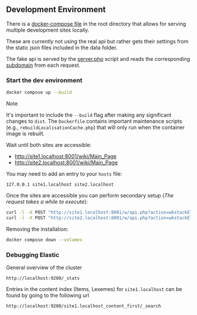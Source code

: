 ## Development Environment

There is a [docker-compose file](../docker-compose.yml) in the root directory that allows for serving multiple development sites locally.

These are currently not using the real api but rather gets their settings from the static json files included in the data folder.

The fake api is served by the [server.php](test/server.php) script and reads the corresponding [subdomain](data/WikiInfo-site1.json) from each request.

### Start the dev environment

```sh
docker compose up --build
```

> [!NOTE]
> It's important to include the `--build` flag after making any significant changes to `dist`. The `Dockerfile` contains important maintenance scripts (e.g., `rebuildLocalisationCache.php`) that will only run when the container image is rebuilt.

Wait until both sites are accessible:

 - http://site1.localhost:8001/wiki/Main_Page
 - http://site2.localhost:8001/wiki/Main_Page

 You may need to add an entry to your `hosts` file:

 ```
 127.0.0.1 site1.localhost site2.localhost
 ```

 Once the sites are accessible you can perform secondary setup (_The request takes a while to execute_):

 ```sh
curl -l -X POST "http://site1.localhost:8001/w/api.php?action=wbstackElasticSearchInit&format=json"
curl -l -X POST "http://site2.localhost:8001/w/api.php?action=wbstackElasticSearchInit&format=json"
```

Removing the installation:

```sh
docker compose down --volumes
```

### Debugging Elastic

General overview of the cluster

```
http://localhost:9200/_stats
```

Entries in the content index (Items, Lexemes) for `site1.localhost` can be found by going to the following url

```
http://localhost:9200/site1.localhost_content_first/_search
```
